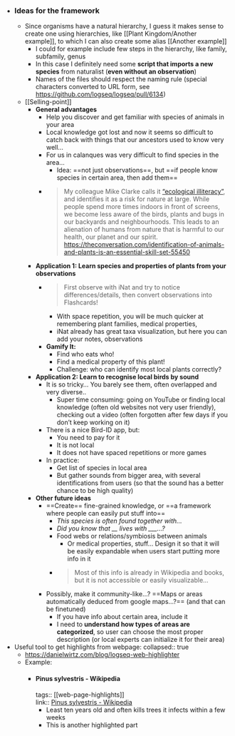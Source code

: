 - ### Ideas for the framework
	- Since organisms have a natural hierarchy, I guess it makes sense to create one using hierarchies, like [[Plant Kingdom/Another example]], to which I can also create some alias [[Another example]]
		- I could for example include few steps in the hierarchy, like family, subfamily, genus
		- In this case I definitely need some **script that imports a new species** from naturalist (**even without an observation**)
		- Names of the files should respect the naming rule (special characters converted to URL form, see https://github.com/logseq/logseq/pull/6134)
	- [[Selling-point]]
		- **General advantages**
			- Help you discover and get familiar with species of animals in your area
			- Local knowledge got lost and now it seems so difficult to catch back with things that our ancestors used to know very well…
			- For us in calanques was very difficult to find species in the area…
				- Idea: ==not just observations==, but ==if people know species in certain area, then add them==
			- > My colleague Mike Clarke calls it [“ecological illiteracy”](http://www.latrobe.edu.au/big-fat-ideas/latest-episodes/ecological-illiteracy), and identifies it as a risk for nature at large. While people spend more times indoors in front of screens, we become less aware of the birds, plants and bugs in our backyards and neighbourhoods. This leads to an alienation of humans from nature that is harmful to our health, our planet and our spirit.
			  https://theconversation.com/identification-of-animals-and-plants-is-an-essential-skill-set-55450
		- **Application 1: Learn species and properties of plants from your observations**
			- > First observe with iNat and try to notice differences/details, then convert observations into Flashcards!
				- With space repetition, you will be much quicker at remembering plant families, medical properties,
				- iNat already has great taxa visualization, but here you can add your notes, observations
			- **Gamify It:**
				- Find who eats who!
				- Find a medical property of this plant!
				- Challenge: who can identify most local plants correctly?
		- **Application 2: Learn to recognise local birds by sound**
			- It is so tricky… You barely see them, often overlapped and very diverse..
				- Super time consuming: going on YouTube or finding local knowledge (often old websites not very user friendly), checking out a video (often forgotten after few days if you don’t keep working on it)
			- There is a nice Bird-ID app, but:
				- You need to pay for it
				- It is not local
				- It does not have spaced repetitions or more games
			- In practice:
				- Get list of species in local area
				- But gather sounds from bigger area, with several identifications from users (so that the sound has a better chance to be high quality)
		- **Other future ideas**
			- ==Create== fine-grained knowledge, or ==a framework where people can easily put stuff into==
				- *This species is often found together with…*
				- *Did you know that __ lives with ___…?*
				- Food webs or relations/symbiosis between animals
					- Or medical properties, stuff… Design it so that it will be easily expandable when users start putting more info in it
				- > Most of this info is already in Wikipedia and books, but it is not accessible or easily visualizable…
			- Possibly, make it community-like…? ==Maps or areas automatically deduced from google maps…?== (and that can be finetuned)
				- If you have info about certain area, include it
				- I need to **understand how types of areas are categorized**, so user can choose the most proper description (or local experts can initialize it for their area)
- Useful tool to get highlights from webpage:
  collapsed:: true
	- https://danielwirtz.com/blog/logseq-web-highlighter
	- Example:
		- #### Pinus sylvestris - Wikipedia
		  tags:: [[web-page-highlights]]  
		  link:: [Pinus sylvestris - Wikipedia](https://en.wikipedia.org/wiki/Pinus_sylvestris)
			- Least ten years old and often kills trees it infects within a few weeks
			- This is another highlighted part